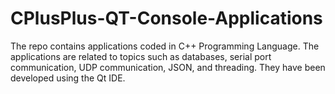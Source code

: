 # CPlusPlus-QT-Console-Applications
The repo contains applications coded in C++ Programming Language. The applications are related to topics such as databases, serial port communication, UDP communication, JSON, and threading. 
They have been developed using the Qt IDE.